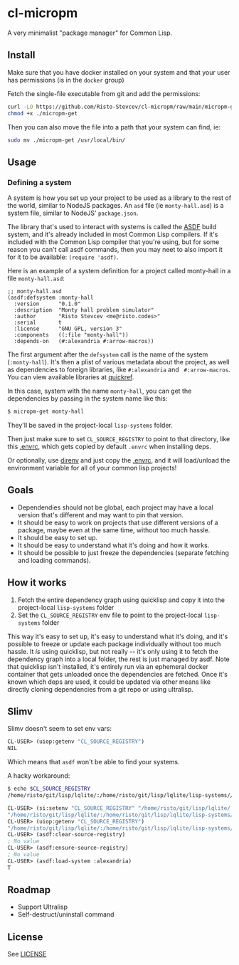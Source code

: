 # cl-micropm

A very minimalist "package manager" for Common Lisp.


## Install

Make sure that you have docker installed on your system and that your user has permissions (is in
the `docker` group)

Fetch the single-file executable from git and add the permissions:

``` sh
curl -LO https://github.com/Risto-Stevcev/cl-micropm/raw/main/micropm-get
chmod +x ./micropm-get
```

Then you can also move the file into a path that your system can find, ie:

``` sh
sudo mv ./micropm-get /usr/local/bin/
```


## Usage


### Defining a system

A system is how you set up your project to be used as a library to the rest of the world, similar to
NodeJS packages. An `asd` file (ie `monty-hall.asd`) is a system file, similar to NodeJS'
`package.json`.

The library that's used to interact with systems is called the
[ASDF](https://common-lisp.net/project/asdf/asdf/)  build system, and it's already included in most
Common Lisp compilers. If it's included with the Common Lisp compiler that you're using, but for
some reason you can't call asdf commands, then you may neet to also import it for it to be
available: `(require 'asdf)`.

Here is an example of a system definition for a project called monty-hall in a file
`monty-hall.asd`:

``` common-lisp
;; monty-hall.asd
(asdf:defsystem :monty-hall
  :version      "0.1.0"
  :description  "Monty hall problem simulator"
  :author       "Risto Stevcev <me@risto.codes>"
  :serial       t
  :license      "GNU GPL, version 3"
  :components   ((:file "monty-hall"))
  :depends-on   (#:alexandria #:arrow-macros))
```

The first argument after the `defsystem` call is the name of the system (`:monty-hall`). It's then a
plist of various metadata about the project, as well as dependencies to foreign libraries, like
`#:alexandria` and ` #:arrow-macros`. You can view available libraries at
[quickref](https://quickref.common-lisp.net/index-per-library.html).

In this case, system with the name `monty-hall`, you can get the dependencies by passing in the
system name like this:

```sh
$ micropm-get monty-hall
```

They'll be saved in the project-local `lisp-systems` folder.

Then just make sure to set `CL_SOURCE_REGISTRY` to point to that directory, like this
[.envrc](./envrc), which gets copied by default `.envrc` when installing deps.

Or optionally, use [direnv](direnv.net/) and just copy the [.envrc](./envrc), and it will
load/unload the environment variable for all of your common lisp projects!



## Goals

- Dependendies should not be global, each project may have a local version that's different and may
  want to pin that version.
- It should be easy to work on projects that use different versions of a package, maybe even at the
  same time, without too much hassle.
- It should be easy to set up.
- It should be easy to understand what it's doing and how it works.
- It should be possible to just freeze the dependencies (separate fetching and loading commands).



## How it works

1. Fetch the entire dependency graph using quicklisp and copy it into the project-local
   `lisp-systems` folder
2. Set the `CL_SOURCE_REGISTRY` env file to point to the project-local `lisp-systems` folder


This way it's easy to set up, it's easy to understand what it's doing, and it's possible to freeze
or update each package individually without too much hassle. It *is* using quicklisp, but not
really -- it's only using it to fetch the dependency graph into a local folder, the rest is just
managed by asdf. Note that quicklisp isn't installed, it's entirely run via an ephemeral docker
container that gets unloaded once the dependencies are fetched. Once it's known which deps are used,
it could be updated via other means like directly cloning dependencies from a git repo or using
ultralisp.


## Slimv

Slimv doesn't seem to set env vars:

```lisp
CL-USER> (uiop:getenv "CL_SOURCE_REGISTRY")
NIL
```

Which means that `asdf` won't be able to find your systems.

A hacky workaround:

```sh
$ echo $CL_SOURCE_REGISTRY
/home/risto/git/lisp/lqlite/:/home/risto/git/lisp/lqlite/lisp-systems//
```

```lisp
CL-USER> (si:setenv "CL_SOURCE_REGISTRY" "/home/risto/git/lisp/lqlite/:/home/risto/git/lisp/lqlite/lisp-systems//")
"/home/risto/git/lisp/lqlite/:/home/risto/git/lisp/lqlite/lisp-systems//"
CL-USER> (uiop:getenv "CL_SOURCE_REGISTRY")
"/home/risto/git/lisp/lqlite/:/home/risto/git/lisp/lqlite/lisp-systems//"
CL-USER> (asdf:clear-source-registry)
; No value
CL-USER> (asdf:ensure-source-registry)
; No value
CL-USER> (asdf:load-system :alexandria)
T
```


## Roadmap

- Support Ultralisp
- Self-destruct/uninstall command


## License

See [LICENSE](./LICENSE)
